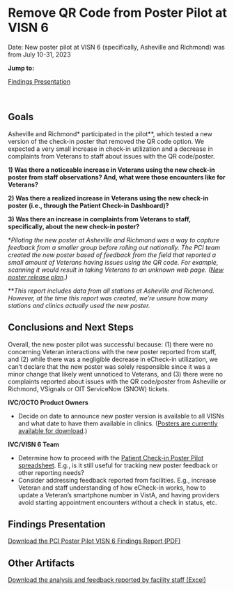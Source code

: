 # Remove QR Code from Poster Pilot at VISN 6

Date: New poster pilot at VISN 6 (specifically, Asheville and Richmond) was from July 10-31, 2023

**Jump to:**

[Findings Presentation](#findings-presentation)

<br>

## Goals

Asheville and Richmond* participated in the pilot**, which tested a new version of the check-in poster that removed the QR code option. We expected a very small increase in check-in utilization and a decrease in complaints from Veterans to staff about issues with the QR code/poster.

**1) Was there a noticeable increase in Veterans using the new check-in poster from staff observations? And, what were those encounters like for Veterans?**

**2) Was there a realized increase in Veterans using the new check-in poster (i.e., through the Patient Check-in Dashboard)?**

**3) Was there an increase in complaints from Veterans to staff, specifically, about the new check-in poster?**  

**Piloting the new poster at Asheville and Richmond was a way to capture feedback from a smaller group before rolling out nationally. The PCI team created the new poster based of feedback from the field that reported a small amount of Veterans having issues using the QR code. For example, scanning it would result in taking Veterans to an unknown web page. ([New poster release plan](https://github.com/department-of-veterans-affairs/va.gov-team/blob/master/products/health-care/checkin/release-plan/detailed-release-notes/remove-poster-qr-code.md).)*

 ***This report includes data from all stations at Asheville and Richmond. However, at the time this report was created, we’re unsure how many stations and clinics actually used the new poster.*

## Conclusions and Next Steps

Overall, the new poster pilot was successful because: (1) there were no concerning Veteran interactions with the new poster reported from staff, and (2) while there was a negligible decrease in eCheck-in utilization, we can’t declare that the new poster was solely responsible since it was a minor change that likely went unnoticed to Veterans, and (3) there were no complaints reported about issues with the QR code/poster from Asheville or Richmond, VSignals or OIT ServiceNow (SNOW) tickets.

**IVC/OCTO Product Owners**

- Decide on date to announce new poster version is available to all VISNs and what date to have them available in clinics. ([Posters are currently available for download](https://github.com/department-of-veterans-affairs/va.gov-team/tree/master/products/health-care/checkin/design/visual-collateral#latest-release-pdf).) 

**IVC/VISN 6 Team**

- Determine how to proceed with the [Patient Check-in Poster Pilot spreadsheet](https://dvagov-my.sharepoint.com/:x:/r/personal/lori_pusey_va_gov/_layouts/15/doc2.aspx?sourcedoc=%7B5d062c85-a394-4f27-84f8-00b166fb8e57%7D&action=edit). E.g., is it still useful for tracking new poster feedback or other reporting needs?  
- Consider addressing feedback reported from facilities. E.g., increase Veteran and staff understanding of how eCheck-in works, how to update a Veteran’s smartphone number in VistA, and having providers avoid starting appointment encounters without a check in status, etc. 

## Findings Presentation 

[Download the PCI Poster Pilot VISN 6 Findings Report (PDF)](https://github.com/department-of-veterans-affairs/va.gov-team/files/12383599/PCI.Poster.Pilot.VISN.6.Findings.Report.2.pdf)

## Other Artifacts 

[Download the analysis and feedback reported by facility staff (Excel)](https://github.com/department-of-veterans-affairs/va.gov-team/files/12383713/Patient.Check-in.Poster.Pilot.-.July.2023.xlsx)
